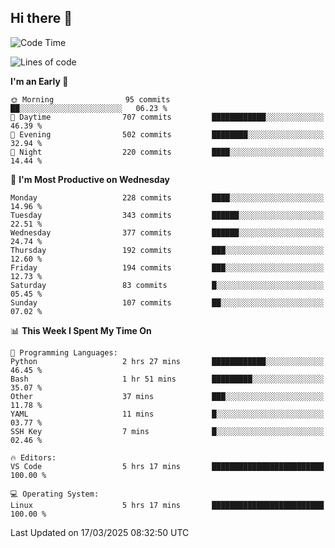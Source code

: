 ## Hi there 👋

<!--
**Wangmerlyn/Wangmerlyn** is a ✨ _special_ ✨ repository because its `README.md` (this file) appears on your GitHub profile.

Here are some ideas to get you started:

- 🔭 I’m currently working on ...
- 🌱 I’m currently learning ...
- 👯 I’m looking to collaborate on ...
- 🤔 I’m looking for help with ...
- 💬 Ask me about ...
- 📫 How to reach me: ...
- 😄 Pronouns: ...
- ⚡ Fun fact: ...
-->
<!--START_SECTION:waka-->
![Code Time](http://img.shields.io/badge/Code%20Time-90%20hrs%205%20mins-blue)

![Lines of code](https://img.shields.io/badge/From%20Hello%20World%20I%27ve%20Written-8.6%20million%20lines%20of%20code-blue)

**I'm an Early 🐤** 

```text
🌞 Morning                95 commits          ██░░░░░░░░░░░░░░░░░░░░░░░   06.23 % 
🌆 Daytime                707 commits         ████████████░░░░░░░░░░░░░   46.39 % 
🌃 Evening                502 commits         ████████░░░░░░░░░░░░░░░░░   32.94 % 
🌙 Night                  220 commits         ████░░░░░░░░░░░░░░░░░░░░░   14.44 % 
```
📅 **I'm Most Productive on Wednesday** 

```text
Monday                   228 commits         ████░░░░░░░░░░░░░░░░░░░░░   14.96 % 
Tuesday                  343 commits         ██████░░░░░░░░░░░░░░░░░░░   22.51 % 
Wednesday                377 commits         ██████░░░░░░░░░░░░░░░░░░░   24.74 % 
Thursday                 192 commits         ███░░░░░░░░░░░░░░░░░░░░░░   12.60 % 
Friday                   194 commits         ███░░░░░░░░░░░░░░░░░░░░░░   12.73 % 
Saturday                 83 commits          █░░░░░░░░░░░░░░░░░░░░░░░░   05.45 % 
Sunday                   107 commits         ██░░░░░░░░░░░░░░░░░░░░░░░   07.02 % 
```


📊 **This Week I Spent My Time On** 

```text
💬 Programming Languages: 
Python                   2 hrs 27 mins       ████████████░░░░░░░░░░░░░   46.45 % 
Bash                     1 hr 51 mins        █████████░░░░░░░░░░░░░░░░   35.07 % 
Other                    37 mins             ███░░░░░░░░░░░░░░░░░░░░░░   11.78 % 
YAML                     11 mins             █░░░░░░░░░░░░░░░░░░░░░░░░   03.77 % 
SSH Key                  7 mins              █░░░░░░░░░░░░░░░░░░░░░░░░   02.46 % 

🔥 Editors: 
VS Code                  5 hrs 17 mins       █████████████████████████   100.00 % 

💻 Operating System: 
Linux                    5 hrs 17 mins       █████████████████████████   100.00 % 
```


 Last Updated on 17/03/2025 08:32:50 UTC
<!--END_SECTION:waka-->
